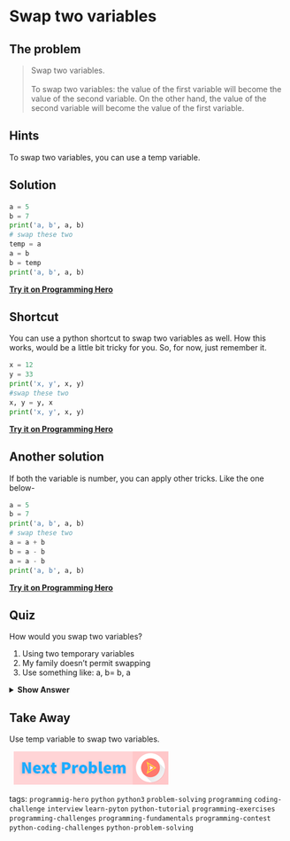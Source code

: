 
# Swap two variables

## The problem
> Swap two variables.<br><br>To swap two variables: the value of the first variable will become the value of the second variable. On the other hand, the value of the second variable will become the value of the first variable. 

## Hints
   To swap two variables, you can use a temp variable.

## Solution

```python
a = 5
b = 7
print('a, b', a, b)
# swap these two
temp = a
a = b
b = temp
print('a, b', a, b)
```
**[Try it on Programming Hero](https://play.google.com/store/apps/details?id=com.learnprogramming.codecamp)**

## Shortcut
You can use a python shortcut to swap two variables as well. How this works, would be a little bit tricky for you. So, for now, just remember it.

```python
x = 12
y = 33
print('x, y', x, y)
#swap these two
x, y = y, x
print('x, y', x, y)
```
**[Try it on Programming Hero](https://play.google.com/store/apps/details?id=com.learnprogramming.codecamp)**

## Another solution
If both the variable is number, you can apply other tricks. Like the one below-

```python
a = 5
b = 7
print('a, b', a, b)
# swap these two
a = a + b
b = a - b
a = a - b
print('a, b', a, b)
```
**[Try it on Programming Hero](https://play.google.com/store/apps/details?id=com.learnprogramming.codecamp)**

## Quiz
How would you swap two variables?

1. Using two temporary variables
2. My family doesn’t permit swapping
3. Use something like: a, b= b, a

<details>
 <summary><b>Show Answer</b></summary>
   <p>The answer is : 3</p>
 </details>

## Take Away
Use temp variable to swap two variables. <br>

&nbsp;
[![Next Page](../assets/next-button.png)](../Number-Related/max-of-two.md)
&nbsp;

tags:  `programmig-hero`  `python`  `python3`  `problem-solving`  `programming`  `coding-challenge`  `interview`  `learn-pyton`  `python-tutorial`  `programming-exercises`  `programming-challenges`  `programming-fundamentals`  `programming-contest`  `python-coding-challenges`  `python-problem-solving`


